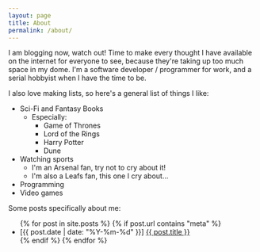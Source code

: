 ```yaml
---
layout: page
title: About
permalink: /about/
---
```


I am blogging now, watch out! 
Time to make every thought I have available on the internet for everyone to see, because they're taking up too much space in my dome.
I'm a software developer / programmer for work, and a serial hobbyist when I have the time to be. 

I also love making lists, so here's a general list of things I like:
- Sci-Fi and Fantasy Books 
  - Especially:
    - Game of Thrones
    - Lord of the Rings
    - Harry Potter
    - Dune
- Watching sports
  - I'm an Arsenal fan, try not to cry about it!
  - I'm also a Leafs fan, this one I cry about...
- Programming
- Video games

Some posts specifically about me:
<ul>
  {% for post in site.posts %}
    {% if post.url contains "meta" %}
      <li>[{{ post.date | date: "%Y-%m-%d" }}] <a href="{{ post.url }}">{{ post.title }}</a></li>
    {% endif %}
  {% endfor %}
</ul>

